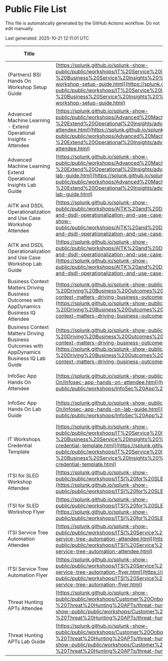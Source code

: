 # Public File List

This file is automatically generated by the GitHub Actions workflow. Do not edit manually.

Last generated: 2025-10-21 12:11:01 UTC

| Title | Public URL | Last Updated |
|---|---|---|
| (Partners) BSI Hands On Workshop Setup Guide | [https://splunk.github.io/splunk-show-public/public/workshops/IT%20Service%20Intelligence%20%28ITSI%29%20-%20Business%20Service%20Insights%20%28BSI%29%20-%20Hands-On/partners-bsi-hands-on-workshop-setup-guide.html](https://splunk.github.io/splunk-show-public/public/workshops/IT%20Service%20Intelligence%20%28ITSI%29%20-%20Business%20Service%20Insights%20%28BSI%29%20-%20Hands-On/partners-bsi-hands-on-workshop-setup-guide.html) | 2025-10-21 12:11:01 UTC |
| Advanced Machine Learning - Extend Operational Insights - Attendee | [https://splunk.github.io/splunk-show-public/public/workshops/Advanced%20Machine%20Learning%20-%20Extend%20Operational%20Insights/advanced-machine-learning-extend-operational-insights-attendee.html](https://splunk.github.io/splunk-show-public/public/workshops/Advanced%20Machine%20Learning%20-%20Extend%20Operational%20Insights/advanced-machine-learning-extend-operational-insights-attendee.html) | 2025-10-21 12:11:01 UTC |
| Advanced Machine Learning Extend Operational Insights Lab Guide | [https://splunk.github.io/splunk-show-public/public/workshops/Advanced%20Machine%20Learning%20-%20Extend%20Operational%20Insights/advanced-machine-learning-extend-operational-insights-lab-guide.html](https://splunk.github.io/splunk-show-public/public/workshops/Advanced%20Machine%20Learning%20-%20Extend%20Operational%20Insights/advanced-machine-learning-extend-operational-insights-lab-guide.html) | 2025-10-21 12:11:01 UTC |
| AITK and DSDL Operationalization and Use Case Workshop Attendee | [https://splunk.github.io/splunk-show-public/public/workshops/AITK%20and%20DSDL%20Operationalization%20and%20Use%20Case/aitk-and-dsdl-operationalization-and-use-case-workshop-attendee.html](https://splunk.github.io/splunk-show-public/public/workshops/AITK%20and%20DSDL%20Operationalization%20and%20Use%20Case/aitk-and-dsdl-operationalization-and-use-case-workshop-attendee.html) | 2025-10-21 12:11:01 UTC |
| AITK and DSDL Operationalization and Use Case Workshop Lab Guide | [https://splunk.github.io/splunk-show-public/public/workshops/AITK%20and%20DSDL%20Operationalization%20and%20Use%20Case/aitk-and-dsdl-operationalization-and-use-case-workshop-lab-guide.html](https://splunk.github.io/splunk-show-public/public/workshops/AITK%20and%20DSDL%20Operationalization%20and%20Use%20Case/aitk-and-dsdl-operationalization-and-use-case-workshop-lab-guide.html) | 2025-10-21 12:11:01 UTC |
| Business Context Matters Driving Business Outcomes with AppDynamics Business IQ Attendee | [https://splunk.github.io/splunk-show-public/public/workshops/Business%20Context%20Matters-%20Driving%20Business%20Outcomes%20with%20AppDynamics%20Business%20IQ/business-context-matters-driving-business-outcomes-with-appdynamics-business-iq-attendee.html](https://splunk.github.io/splunk-show-public/public/workshops/Business%20Context%20Matters-%20Driving%20Business%20Outcomes%20with%20AppDynamics%20Business%20IQ/business-context-matters-driving-business-outcomes-with-appdynamics-business-iq-attendee.html) | 2025-10-21 12:11:01 UTC |
| Business Context Matters Driving Business Outcomes with AppDynamics Business IQ Lab Guide | [https://splunk.github.io/splunk-show-public/public/workshops/Business%20Context%20Matters-%20Driving%20Business%20Outcomes%20with%20AppDynamics%20Business%20IQ/business-context-matters-driving-business-outcomes-with-appdynamics-business-iq-lab-guide.html](https://splunk.github.io/splunk-show-public/public/workshops/Business%20Context%20Matters-%20Driving%20Business%20Outcomes%20with%20AppDynamics%20Business%20IQ/business-context-matters-driving-business-outcomes-with-appdynamics-business-iq-lab-guide.html) | 2025-10-21 12:11:01 UTC |
| InfoSec App Hands On Attendee | [https://splunk.github.io/splunk-show-public/public/workshops/InfoSec%20App%20Hands-On/infosec-app-hands-on-attendee.html](https://splunk.github.io/splunk-show-public/public/workshops/InfoSec%20App%20Hands-On/infosec-app-hands-on-attendee.html) | 2025-10-21 12:11:01 UTC |
| InfoSec App Hands On Lab Guide | [https://splunk.github.io/splunk-show-public/public/workshops/InfoSec%20App%20Hands-On/infosec-app-hands-on-lab-guide.html](https://splunk.github.io/splunk-show-public/public/workshops/InfoSec%20App%20Hands-On/infosec-app-hands-on-lab-guide.html) | 2025-10-21 12:11:01 UTC |
| IT Workshops Credential Template | [https://splunk.github.io/splunk-show-public/public/workshops/IT%20Service%20Intelligence%20%28ITSI%29%20-%20Business%20Service%20Insights%20%28BSI%29%20-%20Hands-On/it-workshops-credential-template.html](https://splunk.github.io/splunk-show-public/public/workshops/IT%20Service%20Intelligence%20%28ITSI%29%20-%20Business%20Service%20Insights%20%28BSI%29%20-%20Hands-On/it-workshops-credential-template.html) | 2025-10-21 12:11:01 UTC |
| ITSI for SLED Workshop Attendee | [https://splunk.github.io/splunk-show-public/public/workshops/ITSI%20for%20SLED%20Workshop/itsi-for-sled-workshop-attendee.html](https://splunk.github.io/splunk-show-public/public/workshops/ITSI%20for%20SLED%20Workshop/itsi-for-sled-workshop-attendee.html) | 2025-10-21 12:11:01 UTC |
| ITSI for SLED Workshop Flyer | [https://splunk.github.io/splunk-show-public/public/workshops/ITSI%20for%20SLED%20Workshop/itsi-for-sled-workshop-flyer.html](https://splunk.github.io/splunk-show-public/public/workshops/ITSI%20for%20SLED%20Workshop/itsi-for-sled-workshop-flyer.html) | 2025-10-21 12:11:01 UTC |
| ITSI Service Tree Automation Attendee | [https://splunk.github.io/splunk-show-public/public/workshops/ITSI%20Service%20Tree%20Automation%20%28Workshop%29/itsi-service-tree-automation-attendee.html](https://splunk.github.io/splunk-show-public/public/workshops/ITSI%20Service%20Tree%20Automation%20%28Workshop%29/itsi-service-tree-automation-attendee.html) | 2025-10-21 12:11:01 UTC |
| ITSI Service Tree Automation Flyer | [https://splunk.github.io/splunk-show-public/public/workshops/ITSI%20Service%20Tree%20Automation%20%28Workshop%29/itsi-service-tree-automation-flyer.html](https://splunk.github.io/splunk-show-public/public/workshops/ITSI%20Service%20Tree%20Automation%20%28Workshop%29/itsi-service-tree-automation-flyer.html) | 2025-10-21 12:11:01 UTC |
| Threat Hunting APTs Attendee | [https://splunk.github.io/splunk-show-public/public/workshops/Customer%20Onboarding%20Enablement%20Journey%20Workshop-%20Threat%20Hunting%20APTs/threat-hunting-apts-attendee.html](https://splunk.github.io/splunk-show-public/public/workshops/Customer%20Onboarding%20Enablement%20Journey%20Workshop-%20Threat%20Hunting%20APTs/threat-hunting-apts-attendee.html) | 2025-10-21 12:11:01 UTC |
| Threat Hunting APTs Lab Guide | [https://splunk.github.io/splunk-show-public/public/workshops/Customer%20Onboarding%20Enablement%20Journey%20Workshop-%20Threat%20Hunting%20APTs/threat-hunting-apts-lab-guide.html](https://splunk.github.io/splunk-show-public/public/workshops/Customer%20Onboarding%20Enablement%20Journey%20Workshop-%20Threat%20Hunting%20APTs/threat-hunting-apts-lab-guide.html) | 2025-10-21 12:11:01 UTC |

